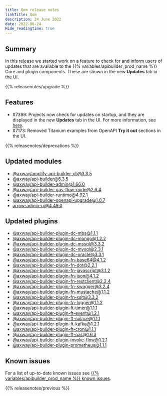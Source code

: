 ```yaml
---
title: Qom release notes
linkTitle: Qom
description: 24 June 2022
date: 2022-06-24
Hide_readingtime: true
---
```

## Summary

In this release we started work on a feature to check for and inform users of updates that are available to the {{% variables/apibuilder_prod_name %}} Core and plugin components. These are shown in the new **Updates** tab in the UI.

{{% releasenotes/upgrade %}}

<!-- ## Breaking changes -->

## Features

* #7399: Projects now check for updates on startup, and they are displayed in the new **Updates** tab in the UI. For more information, see [here](/docs/developer_guide/console/#updates-tab).
* #7173: Removed Titanium examples from OpenAPI **Try it out** sections in the UI.

{{% releasenotes/deprecations %}}

## Updated modules

* [@axway/amplify-api-builder-cli@3.3.5](https://www.npmjs.com/package/@axway/amplify-api-builder-cli/v/3.3.5)
* [@axway/api-builder@6.3.5](https://www.npmjs.com/package/@axway/api-builder/v/6.3.5)
* [@axway/api-builder-admin@1.66.0](https://www.npmjs.com/package/@axway/api-builder-admin/v/1.66.0)
* [@axway/api-builder-oas-flow-node@2.6.4](https://www.npmjs.com/package/@axway/api-builder-oas-flow-node/v/2.6.4)
* [@axway/api-builder-runtime@4.92.1](https://www.npmjs.com/package/@axway/api-builder-runtime/v/4.92.1)
* [@axway/api-builder-openapi-upgrade@1.0.7](https://www.npmjs.com/package/@axway/api-builder-openapi-upgrade/v/1.0.7)
* [arrow-admin-ui@4.49.0](https://www.npmjs.com/package/arrow-admin-ui/v/4.49.0)

## Updated plugins

* [@axway/api-builder-plugin-dc-mbs@1.1.1](https://www.npmjs.com/package/@axway/api-builder-plugin-dc-mbs/v/1.1.1)
* [@axway/api-builder-plugin-dc-mongo@1.2.2](https://www.npmjs.com/package/@axway/api-builder-plugin-dc-mongo/v/1.2.2)
* [@axway/api-builder-plugin-dc-mssql@3.3.2](https://www.npmjs.com/package/@axway/api-builder-plugin-dc-mssql/v/3.3.2)
* [@axway/api-builder-plugin-dc-mysql@2.3.1](https://www.npmjs.com/package/@axway/api-builder-plugin-dc-mysql/v/2.3.1)
* [@axway/api-builder-plugin-dc-oracle@3.3.1](https://www.npmjs.com/package/@axway/api-builder-plugin-dc-oracle/v/3.3.1)
* [@axway/api-builder-plugin-fn-base64@4.1.2](https://www.npmjs.com/package/@axway/api-builder-plugin-fn-base64/v/4.1.2)
* [@axway/api-builder-plugin-fn-dot@2.2.1](https://www.npmjs.com/package/@axway/api-builder-plugin-fn-dot/v/2.2.1)
* [@axway/api-builder-plugin-fn-javascript@3.1.2](https://www.npmjs.com/package/@axway/api-builder-plugin-fn-javascript/v/3.1.2)
* [@axway/api-builder-plugin-fn-json@4.1.2](https://www.npmjs.com/package/@axway/api-builder-plugin-fn-json/v/4.1.2)
* [@axway/api-builder-plugin-fn-restclient@2.2.4](https://www.npmjs.com/package/@axway/api-builder-plugin-fn-restclient/v/2.2.4)
* [@axway/api-builder-plugin-fn-swagger@3.2.4](https://www.npmjs.com/package/@axway/api-builder-plugin-fn-swagger/v/3.2.4)
* [@axway/api-builder-plugin-fn-mustache@1.1.2](https://www.npmjs.com/package/@axway/api-builder-plugin-fn-mustache/v/1.1.2)
* [@axway/api-builder-plugin-fn-xslt@3.3.2](https://www.npmjs.com/package/@axway/api-builder-plugin-fn-xslt/v/3.3.2)
* [@axway/api-builder-plugin-fn-logger@1.1.2](https://www.npmjs.com/package/@axway/api-builder-plugin-fn-logger/v/1.1.2)
* [@axway/api-builder-plugin-ft-timer@1.1.1](https://www.npmjs.com/package/@axway/api-builder-plugin-ft-timer/v/1.1.1)
* [@axway/api-builder-plugin-ft-event@1.2.1](https://www.npmjs.com/package/@axway/api-builder-plugin-ft-event/v/1.2.1)
* [@axway/api-builder-plugin-ft-solace@1.1.1](https://www.npmjs.com/package/@axway/api-builder-plugin-ft-solace/v/1.1.1)
* [@axway/api-builder-plugin-ft-kafka@1.2.1](https://www.npmjs.com/package/@axway/api-builder-plugin-ft-kafka/v/1.2.1)
* [@axway/api-builder-plugin-ft-cron@1.1.1](https://www.npmjs.com/package/@axway/api-builder-plugin-ft-cron/v/1.1.1)
* [@axway/api-builder-plugin-ft-oas@1.6.3](https://www.npmjs.com/package/@axway/api-builder-plugin-ft-oas/v/1.6.3)
* [@axway/api-builder-plugin-invoke-flow@1.2.1](https://www.npmjs.com/package/@axway/api-builder-plugin-invoke-flow/v/1.2.1)
* [@axway/api-builder-plugin-prometheus@1.1.1](https://www.npmjs.com/package/@axway/api-builder-plugin-prometheus/v/1.1.1)

## Known issues

For a list of up-to-date known issues see [{{% variables/apibuilder_prod_name %}} known issues](/docs/known_issues/).

{{% releasenotes/previous %}}
